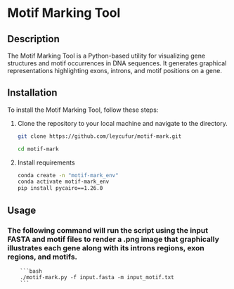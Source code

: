 # Motif Marking Tool

## Description

The Motif Marking Tool is a Python-based utility for visualizing gene structures and motif occurrences in DNA sequences. It generates graphical representations highlighting exons, introns, and motif positions on a gene.

## Installation

To install the Motif Marking Tool, follow these steps:

1. Clone the repository to your local machine and navigate to the directory.
    ```bash
   git clone https://github.com/leycufur/motif-mark.git
   ```
   ```bash
   cd motif-mark
   ```
2. Install requirements
    ```bash
    conda create -n "motif-mark_env"
    conda activate motif-mark_env
    pip install pycairo==1.26.0
    ```
## Usage
### The following command will run the script using the input FASTA and motif files to render a .png image that graphically illustrates each gene along with its introns regions, exon regions, and motifs. 

        ```bash
        ./motif-mark.py -f input.fasta -m input_motif.txt
        ```